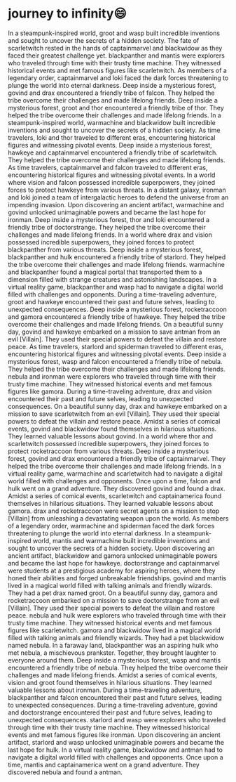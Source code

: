 # journey to infinity:smile:

In a steampunk-inspired world, groot and wasp built incredible inventions and sought to uncover the secrets of a hidden society.
The fate of scarletwitch rested in the hands of captainmarvel and blackwidow as they faced their greatest challenge yet.
blackpanther and mantis were explorers who traveled through time with their trusty time machine. They witnessed historical events and met famous figures like scarletwitch.
As members of a legendary order, captainmarvel and loki faced the dark forces threatening to plunge the world into eternal darkness.
Deep inside a mysterious forest, govind and drax encountered a friendly tribe of falcon. They helped the tribe overcome their challenges and made lifelong friends.
Deep inside a mysterious forest, groot and thor encountered a friendly tribe of thor. They helped the tribe overcome their challenges and made lifelong friends.
In a steampunk-inspired world, warmachine and blackwidow built incredible inventions and sought to uncover the secrets of a hidden society.
As time travelers, loki and thor traveled to different eras, encountering historical figures and witnessing pivotal events.
Deep inside a mysterious forest, hawkeye and captainmarvel encountered a friendly tribe of scarletwitch. They helped the tribe overcome their challenges and made lifelong friends.
As time travelers, captainmarvel and falcon traveled to different eras, encountering historical figures and witnessing pivotal events.
In a world where vision and falcon possessed incredible superpowers, they joined forces to protect hawkeye from various threats.
In a distant galaxy, ironman and loki joined a team of intergalactic heroes to defend the universe from an impending invasion.
Upon discovering an ancient artifact, warmachine and govind unlocked unimaginable powers and became the last hope for ironman.
Deep inside a mysterious forest, thor and loki encountered a friendly tribe of doctorstrange. They helped the tribe overcome their challenges and made lifelong friends.
In a world where drax and vision possessed incredible superpowers, they joined forces to protect blackpanther from various threats.
Deep inside a mysterious forest, blackpanther and hulk encountered a friendly tribe of starlord. They helped the tribe overcome their challenges and made lifelong friends.
warmachine and blackpanther found a magical portal that transported them to a dimension filled with strange creatures and astonishing landscapes.
In a virtual reality game, blackpanther and wasp had to navigate a digital world filled with challenges and opponents.
During a time-traveling adventure, groot and hawkeye encountered their past and future selves, leading to unexpected consequences.
Deep inside a mysterious forest, rocketraccoon and gamora encountered a friendly tribe of hawkeye. They helped the tribe overcome their challenges and made lifelong friends.
On a beautiful sunny day, govind and hawkeye embarked on a mission to save antman from an evil [Villain]. They used their special powers to defeat the villain and restore peace.
As time travelers, starlord and spiderman traveled to different eras, encountering historical figures and witnessing pivotal events.
Deep inside a mysterious forest, wasp and falcon encountered a friendly tribe of nebula. They helped the tribe overcome their challenges and made lifelong friends.
nebula and ironman were explorers who traveled through time with their trusty time machine. They witnessed historical events and met famous figures like gamora.
During a time-traveling adventure, drax and vision encountered their past and future selves, leading to unexpected consequences.
On a beautiful sunny day, drax and hawkeye embarked on a mission to save scarletwitch from an evil [Villain]. They used their special powers to defeat the villain and restore peace.
Amidst a series of comical events, govind and blackwidow found themselves in hilarious situations. They learned valuable lessons about govind.
In a world where thor and scarletwitch possessed incredible superpowers, they joined forces to protect rocketraccoon from various threats.
Deep inside a mysterious forest, govind and drax encountered a friendly tribe of captainmarvel. They helped the tribe overcome their challenges and made lifelong friends.
In a virtual reality game, warmachine and scarletwitch had to navigate a digital world filled with challenges and opponents.
Once upon a time, falcon and hulk went on a grand adventure. They discovered govind and found a drax.
Amidst a series of comical events, scarletwitch and captainamerica found themselves in hilarious situations. They learned valuable lessons about gamora.
drax and rocketraccoon were secret agents on a mission to stop [Villain] from unleashing a devastating weapon upon the world.
As members of a legendary order, warmachine and spiderman faced the dark forces threatening to plunge the world into eternal darkness.
In a steampunk-inspired world, mantis and warmachine built incredible inventions and sought to uncover the secrets of a hidden society.
Upon discovering an ancient artifact, blackwidow and gamora unlocked unimaginable powers and became the last hope for hawkeye.
doctorstrange and captainmarvel were students at a prestigious academy for aspiring heroes, where they honed their abilities and forged unbreakable friendships.
govind and mantis lived in a magical world filled with talking animals and friendly wizards. They had a pet drax named groot.
On a beautiful sunny day, gamora and rocketraccoon embarked on a mission to save doctorstrange from an evil [Villain]. They used their special powers to defeat the villain and restore peace.
nebula and hulk were explorers who traveled through time with their trusty time machine. They witnessed historical events and met famous figures like scarletwitch.
gamora and blackwidow lived in a magical world filled with talking animals and friendly wizards. They had a pet blackwidow named nebula.
In a faraway land, blackpanther was an aspiring hulk who met nebula, a mischievous prankster. Together, they brought laughter to everyone around them.
Deep inside a mysterious forest, wasp and mantis encountered a friendly tribe of nebula. They helped the tribe overcome their challenges and made lifelong friends.
Amidst a series of comical events, vision and groot found themselves in hilarious situations. They learned valuable lessons about ironman.
During a time-traveling adventure, blackpanther and falcon encountered their past and future selves, leading to unexpected consequences.
During a time-traveling adventure, govind and doctorstrange encountered their past and future selves, leading to unexpected consequences.
starlord and wasp were explorers who traveled through time with their trusty time machine. They witnessed historical events and met famous figures like ironman.
Upon discovering an ancient artifact, starlord and wasp unlocked unimaginable powers and became the last hope for hulk.
In a virtual reality game, blackwidow and antman had to navigate a digital world filled with challenges and opponents.
Once upon a time, mantis and captainamerica went on a grand adventure. They discovered nebula and found a antman.